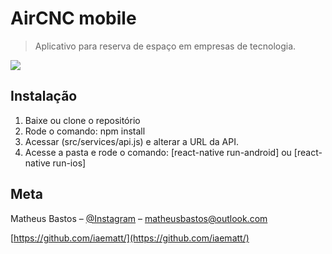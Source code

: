 # AirCNC mobile
> Aplicativo para reserva de espaço em empresas de tecnologia.

![](https://uploadpost133.s3.sa-east-1.amazonaws.com/899b41d6ff7a5e3144d78afb4a16082b-screens.png)

## Instalação
1. Baixe ou clone o repositório
2. Rode o comando: npm install
3. Acessar (src/services/api.js) e alterar a URL da API.
4. Acesse a pasta e rode o comando: [react-native run-android] ou [react-native run-ios]

## Meta
Matheus Bastos – [@Instagram](https://instagram.com/iaematt_) – matheusbastos@outlook.com

[https://github.com/iaematt/](https://github.com/iaematt/)